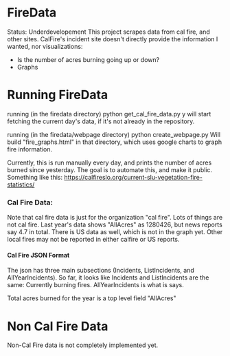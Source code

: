 # FireData
Status: Underdevelopement
This project scrapes data from cal fire, and other sites. CalFire's
incident site doesn't directly provide the information I wanted,
nor visualizations:
* Is the number of acres burning going up or down?
* Graphs

# Running FireData
running (in the firedata directory)
    python get_cal_fire_data.py
y will start fetching the current day's
data, if it's not already in the repository.

running (in the firedata/webpage directory)
    python create_webpage.py
Will build "fire_graphs.html" in that directory, which uses
google charts to graph fire information.

Currently, this is run manually every day, and prints the number of acres burned since yesterday. 
The goal is to automate this, and make it public. 
Something like this: https://calfireslo.org/current-slu-vegetation-fire-statistics/

### Cal Fire Data:
Note that cal fire data is just for the organization "cal fire". Lots of things are not cal fire. Last
year's data shows "AllAcres" as 1280426, but news reports say 4.7 in total. There is US data as well, 
which is not in the graph yet. Other local fires may not be reported
in either calfire or US reports.

#### Cal Fire JSON Format
The json has three main subsections (Incidents, ListIncidents, and AllYearIncidents). So far, it looks
like Incidents and ListIncidents are the same: Currently burning fires. AllYearIncidents is what is
says.

Total acres burned for the year is a top level field "AllAcres"

# Non Cal Fire Data
Non-Cal Fire data is not completely implemented yet.


